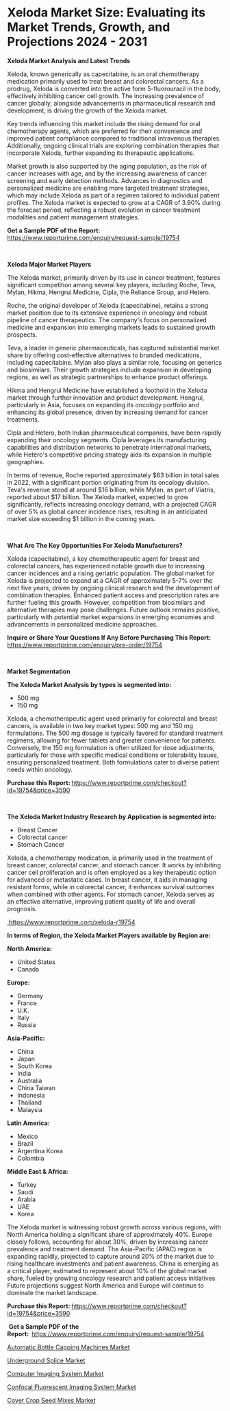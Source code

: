 <p><h1>Xeloda Market Size: Evaluating its Market Trends, Growth, and Projections 2024 - 2031</h1></p><p><strong>Xeloda Market Analysis and Latest Trends</strong></p>
<p><p>Xeloda, known generically as capecitabine, is an oral chemotherapy medication primarily used to treat breast and colorectal cancers. As a prodrug, Xeloda is converted into the active form 5-fluorouracil in the body, effectively inhibiting cancer cell growth. The increasing prevalence of cancer globally, alongside advancements in pharmaceutical research and development, is driving the growth of the Xeloda market. </p><p>Key trends influencing this market include the rising demand for oral chemotherapy agents, which are preferred for their convenience and improved patient compliance compared to traditional intravenous therapies. Additionally, ongoing clinical trials are exploring combination therapies that incorporate Xeloda, further expanding its therapeutic applications. </p><p>Market growth is also supported by the aging population, as the risk of cancer increases with age, and by the increasing awareness of cancer screening and early detection methods. Advances in diagnostics and personalized medicine are enabling more targeted treatment strategies, which may include Xeloda as part of a regimen tailored to individual patient profiles. The Xeloda market is expected to grow at a CAGR of 3.90% during the forecast period, reflecting a robust evolution in cancer treatment modalities and patient management strategies.</p></p>
<p><strong>Get a Sample PDF of the Report:&nbsp;</strong> <a href="https://www.reportprime.com/enquiry/request-sample/19754?utm_campaign=1832&utm_medium=2&utm_source=Github&utm_content=ia&utm_term=02122024&utm_id=xeloda">https://www.reportprime.com/enquiry/request-sample/19754</a></p>
<p>&nbsp;</p>
<p><strong>Xeloda Major Market Players</strong></p>
<p><p>The Xeloda market, primarily driven by its use in cancer treatment, features significant competition among several key players, including Roche, Teva, Mylan, Hikma, Hengrui Medicine, Cipla, the Reliance Group, and Hetero. </p><p>Roche, the original developer of Xeloda (capecitabine), retains a strong market position due to its extensive experience in oncology and robust pipeline of cancer therapeutics. The company's focus on personalized medicine and expansion into emerging markets leads to sustained growth prospects. </p><p>Teva, a leader in generic pharmaceuticals, has captured substantial market share by offering cost-effective alternatives to branded medications, including capecitabine. Mylan also plays a similar role, focusing on generics and biosimilars. Their growth strategies include expansion in developing regions, as well as strategic partnerships to enhance product offerings.</p><p>Hikma and Hengrui Medicine have established a foothold in the Xeloda market through further innovation and product development. Hengrui, particularly in Asia, focuses on expanding its oncology portfolio and enhancing its global presence, driven by increasing demand for cancer treatments.</p><p>Cipla and Hetero, both Indian pharmaceutical companies, have been rapidly expanding their oncology segments. Cipla leverages its manufacturing capabilities and distribution networks to penetrate international markets, while Hetero's competitive pricing strategy aids its expansion in multiple geographies.</p><p>In terms of revenue, Roche reported approximately $63 billion in total sales in 2022, with a significant portion originating from its oncology division. Teva's revenue stood at around $16 billion, while Mylan, as part of Viatris, reported about $17 billion. The Xeloda market, expected to grow significantly, reflects increasing oncology demand, with a projected CAGR of over 5% as global cancer incidence rises, resulting in an anticipated market size exceeding $1 billion in the coming years.</p></p>
<p>&nbsp;</p>
<p><strong>What Are The Key Opportunities For Xeloda Manufacturers?</strong></p>
<p><p>Xeloda (capecitabine), a key chemotherapeutic agent for breast and colorectal cancers, has experienced notable growth due to increasing cancer incidences and a rising geriatric population. The global market for Xeloda is projected to expand at a CAGR of approximately 5-7% over the next five years, driven by ongoing clinical research and the development of combination therapies. Enhanced patient access and prescription rates are further fueling this growth. However, competition from biosimilars and alternative therapies may pose challenges. Future outlook remains positive, particularly with potential market expansions in emerging economies and advancements in personalized medicine approaches.</p></p>
<p><strong>Inquire or Share Your Questions If Any Before Purchasing This Report:</strong> <a href="https://www.reportprime.com/enquiry/pre-order/19754?utm_campaign=1832&utm_medium=2&utm_source=Github&utm_content=ia&utm_term=02122024&utm_id=xeloda">https://www.reportprime.com/enquiry/pre-order/19754</a></p>
<p>&nbsp;</p>
<p><strong>Market Segmentation</strong></p>
<p><strong>The Xeloda Market Analysis by types is segmented into:</strong></p>
<p><ul><li>500 mg</li><li>150 mg</li></ul></p>
<p><p>Xeloda, a chemotherapeutic agent used primarily for colorectal and breast cancers, is available in two key market types: 500 mg and 150 mg formulations. The 500 mg dosage is typically favored for standard treatment regimens, allowing for fewer tablets and greater convenience for patients. Conversely, the 150 mg formulation is often utilized for dose adjustments, particularly for those with specific medical conditions or tolerability issues, ensuring personalized treatment. Both formulations cater to diverse patient needs within oncology.</p></p>
<p><strong>Purchase this Report:&nbsp;</strong><a href="https://www.reportprime.com/checkout?id=19754&price=3590&utm_campaign=1832&utm_medium=2&utm_source=Github&utm_content=ia&utm_term=02122024&utm_id=xeloda">https://www.reportprime.com/checkout?id=19754&price=3590</a></p>
<p>&nbsp;</p>
<p><strong>The Xeloda Market Industry Research by Application is segmented into:</strong></p>
<p><ul><li>Breast Cancer</li><li>Colorectal cancer</li><li>Stomach Cancer</li></ul></p>
<p><p>Xeloda, a chemotherapy medication, is primarily used in the treatment of breast cancer, colorectal cancer, and stomach cancer. It works by inhibiting cancer cell proliferation and is often employed as a key therapeutic option for advanced or metastatic cases. In breast cancer, it aids in managing resistant forms, while in colorectal cancer, it enhances survival outcomes when combined with other agents. For stomach cancer, Xeloda serves as an effective alternative, improving patient quality of life and overall prognosis.</p></p>
<p><a href="https://www.reportprime.com/xeloda-r19754?utm_campaign=1832&utm_medium=2&utm_source=Github&utm_content=ia&utm_term=02122024&utm_id=xeloda">&nbsp;https://www.reportprime.com/xeloda-r19754</a></p>
<p><strong>In terms of Region, the Xeloda Market Players available by Region are:</strong></p>
<p>
    <p> <strong> North America: </strong>
        <ul>
            <li>United States</li>
            <li>Canada</li>
        </ul>
        </p> 
    <p> <strong> Europe: </strong>
        <ul>
            <li>Germany</li>
            <li>France</li>
            <li>U.K.</li>
            <li>Italy</li>
            <li>Russia</li>
        </ul>
        </p> 
    <p> <strong> Asia-Pacific: </strong>
        <ul>
            <li>China</li>
            <li>Japan</li>
            <li>South Korea</li>
            <li>India</li>
            <li>Australia</li>
            <li>China Taiwan</li>
            <li>Indonesia</li>
            <li>Thailand</li>
            <li>Malaysia</li>
        </ul>
        </p> 
    <p> <strong> Latin America: </strong>
        <ul>
            <li>Mexico</li>
            <li>Brazil</li>
            <li>Argentina Korea</li>
            <li>Colombia</li>
        </ul>
        </p> 
    <p> <strong> Middle East & Africa: </strong>
        <ul>
            <li>Turkey</li>
            <li>Saudi</li>
            <li>Arabia</li>
            <li>UAE</li>
            <li>Korea</li>
        </ul>
    </p>
    </p>
<p><p>The Xeloda market is witnessing robust growth across various regions, with North America holding a significant share of approximately 40%. Europe closely follows, accounting for about 30%, driven by increasing cancer prevalence and treatment demand. The Asia-Pacific (APAC) region is expanding rapidly, projected to capture around 20% of the market due to rising healthcare investments and patient awareness. China is emerging as a critical player, estimated to represent about 10% of the global market share, fueled by growing oncology research and patient access initiatives. Future projections suggest North America and Europe will continue to dominate the market landscape.</p></p>
<p><strong>Purchase this Report: </strong><a href="https://www.reportprime.com/checkout?id=19754&price=3590&utm_campaign=1832&utm_medium=2&utm_source=Github&utm_content=ia&utm_term=02122024&utm_id=xeloda">https://www.reportprime.com/checkout?id=19754&price=3590</a></p>
<p>&nbsp;<strong>Get a Sample PDF of the Report:&nbsp;&nbsp;</strong><a href="https://www.reportprime.com/enquiry/request-sample/19754?utm_campaign=1832&utm_medium=2&utm_source=Github&utm_content=ia&utm_term=02122024&utm_id=xeloda">https://www.reportprime.com/enquiry/request-sample/19754</a></p>
<p><strong></strong></p>
<p><p><a href="https://www.linkedin.com/pulse/automatic-bottle-capping-machines-market-growth-outlook-from-dhtbf?utm_campaign=1832&utm_medium=2&utm_source=Github&utm_content=ia&utm_term=02122024&utm_id=xeloda">Automatic Bottle Capping Machines Market</a></p><p><a href="https://www.linkedin.com/pulse/driving-forces-global-underground-splice-market-trends-applications-bviwf?utm_campaign=1832&utm_medium=2&utm_source=Github&utm_content=ia&utm_term=02122024&utm_id=xeloda">Underground Splice Market</a></p><p><a href="https://issuu.com/reportprime-2/docs/computer-imaging-system-market-size-2030.pptx?utm_campaign=1832&utm_medium=2&utm_source=Github&utm_content=ia&utm_term=02122024&utm_id=xeloda">Computer Imaging System Market</a></p><p><a href="https://issuu.com/reportprime-2/docs/confocal-fluorescent-imaging-system-market-size-20?utm_campaign=1832&utm_medium=2&utm_source=Github&utm_content=ia&utm_term=02122024&utm_id=xeloda">Confocal Fluorescent Imaging System Market</a></p><p><a href="https://www.linkedin.com/pulse/comprehensive-examination-cover-crop-seed-mixes-market-basis-karwf?utm_campaign=1832&utm_medium=2&utm_source=Github&utm_content=ia&utm_term=02122024&utm_id=xeloda">Cover Crop Seed Mixes Market</a></p></p>